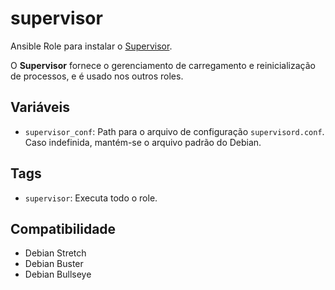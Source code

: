 # supervisor

Ansible Role para instalar o [Supervisor](http://supervisord.org/).

O **Supervisor** fornece o gerenciamento de carregamento e reinicialização de processos, e
é usado nos outros roles.

## Variáveis

- `supervisor_conf`: Path para o arquivo de configuração `supervisord.conf`. Caso
   indefinida, mantém-se o arquivo padrão do Debian.

## Tags

- `supervisor`: Executa todo o role.

## Compatibilidade

- Debian Stretch
- Debian Buster
- Debian Bullseye
